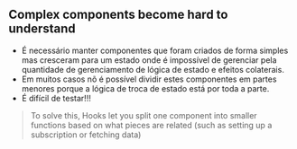 ## Complex components become hard to understand

- É necessário manter componentes que foram criados de forma simples mas cresceram para um estado onde é impossível de gerenciar pela quantidade de gerenciamento de lógica de estado e efeitos colaterais.
- Em muitos casos nõ é possível dividir estes componentes em partes menores porque a lógica de troca de estado está por toda a parte.
- É difícil de testar!!!

> To solve this, Hooks let you split one component into smaller functions based on what pieces are related (such as setting up a subscription or fetching data)